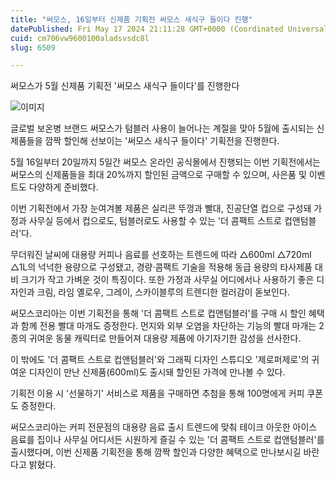 ```yaml
---
title: "써모스, 16일부터 신제품 기획전 써모스 새식구 들이다 진행"
datePublished: Fri May 17 2024 21:11:28 GMT+0000 (Coordinated Universal Time)
cuid: cm706vw9600100aladsvsdc8l
slug: 6509

---
```



써모스가 5월 신제품 기획전 '써모스 새식구 들이다'를 진행한다

![이미지](https://cdn.hashnode.com/res/hashnode/image/upload/v1739260650366/0cacf946-2131-4925-94a4-70ca1b1c8083.jpeg)

글로벌 보온병 브랜드 써모스가 텀블러 사용이 늘어나는 계절을 맞아 5월에 출시되는 신제품들을 깜짝 할인해 선보이는 '써모스 새식구 들이다' 기획전을 진행한다.

5월 16일부터 20일까지 5일간 써모스 온라인 공식몰에서 진행되는 이번 기획전에서는 써모스의 신제품들을 최대 20%까지 할인된 금액으로 구매할 수 있으며, 사은품 및 이벤트도 다양하게 준비했다.

이번 기획전에서 가장 눈여겨볼 제품은 실리콘 뚜껑과 빨대, 진공단열 컵으로 구성돼 가정과 사무실 등에서 컵으로도, 텀블러로도 사용할 수 있는 '더 콤팩트 스트로 컵앤텀블러'다.

무더워진 날씨에 대용량 커피나 음료를 선호하는 트렌드에 따라 △600ml △720ml △1L의 넉넉한 용량으로 구성됐고, 경량·콤팩트 기술을 적용해 동급 용량의 타사제품 대비 크기가 작고 가벼운 것이 특징이다. 또한 가정과 사무실 어디에서나 사용하기 좋은 디자인과 크림, 라임 옐로우, 그레이, 스카이블루의 트렌디한 컬러감이 돋보인다.

써모스코리아는 이번 기획전을 통해 '더 콤팩트 스트로 컵앤텀블러'를 구매 시 할인 혜택과 함께 전용 빨대 마개도 증정한다. 먼지와 외부 오염을 차단하는 기능의 빨대 마개는 2종의 귀여운 동물 캐릭터로 만들어져 대용량 제품에 아기자기한 감성을 선사한다.

이 밖에도 '더 콤팩트 스트로 컵앤텀블러'와 그래픽 디자인 스튜디오 '제로퍼제로'의 귀여운 디자인이 만난 신제품(600ml)도 출시돼 할인된 가격에 만나볼 수 있다.

기획전 이용 시 '선물하기' 서비스로 제품을 구매하면 추첨을 통해 100명에게 커피 쿠폰도 증정한다.

써모스코리아는 커피 전문점의 대용량 음료 출시 트렌드에 맞춰 테이크 아웃한 아이스 음료를 집이나 사무실 어디서든 시원하게 즐길 수 있는 '더 콤팩트 스트로 컵앤텀블러'를 출시했다며, 이번 신제품 기획전을 통해 깜짝 할인과 다양한 혜택으로 만나보시길 바란다고 밝혔다.